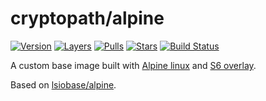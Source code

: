 # cryptopath/alpine

[![Version][img-version]][badge] [![Layers][img-layers]][badge] [![Pulls][img-pulls]][hub] [![Stars][img-stars]][hub] [![Build Status][img-buildstatus]][buildstatus]

A custom base image built with [Alpine linux][appurl] and [S6 overlay](https://github.com/just-containers/s6-overlay).

Based on [lsiobase/alpine](https://hub.docker.com/r/lsiobase/alpine/).

[hub]: https://hub.docker.com/r/cryptopath/alpine/
[badge]: https://microbadger.com/images/cryptopath/alpine "Get your own badge on microbadger.com"
[buildstatus]: https://hub.docker.com/r/cryptopath/alpine/builds/
[appurl]: https://alpinelinux.org/
[img-version]: https://images.microbadger.com/badges/version/cryptopath/alpine.svg
[img-layers]: https://images.microbadger.com/badges/image/cryptopath/alpine.svg
[img-pulls]: https://img.shields.io/docker/pulls/cryptopath/alpine.svg
[img-stars]: https://img.shields.io/docker/stars/cryptopath/alpine.svg
[img-buildstatus]: https://img.shields.io/docker/build/cryptopath/alpine.svg
